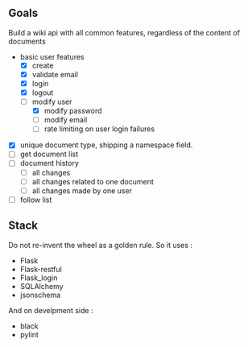 ## Goals

Build a wiki api with all common features, regardless of the content of documents

* basic user features
  * [x] create
  * [x] validate email
  * [x] login
  * [x] logout
  * [ ] modify user
     * [x] modify password
     * [ ] modify email
     * [ ] rate limiting on user login failures
* [x] unique document type, shipping a namespace field.
* [ ] get document list
* [ ] document history
  * [ ] all changes
  * [ ] all changes related to one document
  * [ ] all changes made by one user
* [ ] follow list

## Stack

Do not re-invent the wheel as a golden rule. So it uses : 

* Flask
* Flask-restful
* Flask_login
* SQLAlchemy
* jsonschema

And on develpment side :

* black
* pylint

